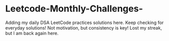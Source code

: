 # Leetcode-Monthly-Challenges-
Adding my daily DSA LeetCode practices solutions here. Keep checking for everyday solutions!
Not motivation, but consistency is key!
Lost my streak, but I am back again here.
